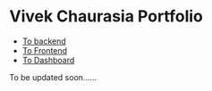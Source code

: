 # Vivek Chaurasia Portfolio

-   [To backend](./backend/README.md)
-   [To Frontend](./frontend/README.md)
-   [To Dashboard](./dashboard/README.md)

To be updated soon......
